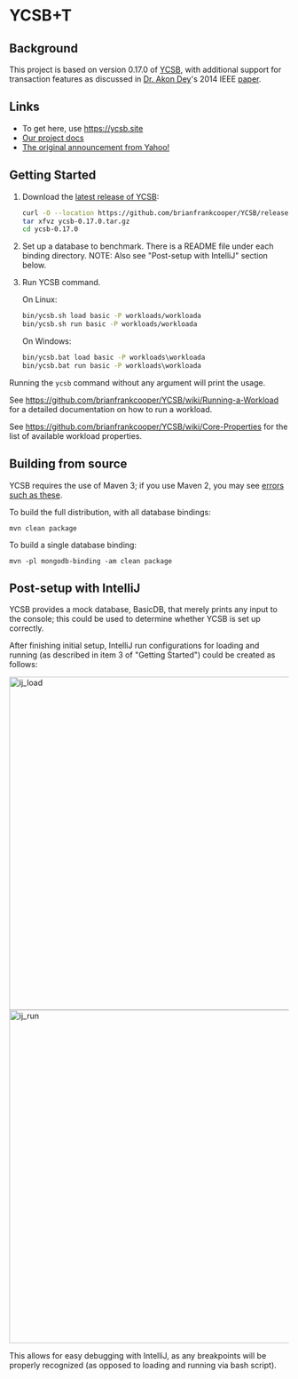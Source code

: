 <!--
Copyright (c) 2010 Yahoo! Inc., 2012 - 2016 YCSB contributors.
All rights reserved.

Licensed under the Apache License, Version 2.0 (the "License"); you
may not use this file except in compliance with the License. You
may obtain a copy of the License at

http://www.apache.org/licenses/LICENSE-2.0

Unless required by applicable law or agreed to in writing, software
distributed under the License is distributed on an "AS IS" BASIS,
WITHOUT WARRANTIES OR CONDITIONS OF ANY KIND, either express or
implied. See the License for the specific language governing
permissions and limitations under the License. See accompanying
LICENSE file.
-->

YCSB+T
====================================

Background
-----
This project is based on version 0.17.0 of [YCSB](https://github.com/brianfrankcooper/YCSB/releases/tag/0.17.0), with additional support for transaction features as discussed in [Dr. Akon Dey](https://www.linkedin.com/in/akon-dey)'s 2014 IEEE [paper](https://ieeexplore.ieee.org/document/6818330). 

Links
-----
* To get here, use https://ycsb.site
* [Our project docs](https://github.com/brianfrankcooper/YCSB/wiki)
* [The original announcement from Yahoo!](https://labs.yahoo.com/news/yahoo-cloud-serving-benchmark/)

Getting Started
---------------

1. Download the [latest release of YCSB](https://github.com/brianfrankcooper/YCSB/releases/latest):

    ```sh
    curl -O --location https://github.com/brianfrankcooper/YCSB/releases/download/0.17.0/ycsb-0.17.0.tar.gz
    tar xfvz ycsb-0.17.0.tar.gz
    cd ycsb-0.17.0
    ```
    
2. Set up a database to benchmark. There is a README file under each binding directory. NOTE: Also see "Post-setup with IntelliJ" section below.

3. Run YCSB command. 

    On Linux:
    ```sh
    bin/ycsb.sh load basic -P workloads/workloada
    bin/ycsb.sh run basic -P workloads/workloada
    ```

    On Windows:
    ```bat
    bin/ycsb.bat load basic -P workloads\workloada
    bin/ycsb.bat run basic -P workloads\workloada
    ```

  Running the `ycsb` command without any argument will print the usage. 
   
  See https://github.com/brianfrankcooper/YCSB/wiki/Running-a-Workload
  for a detailed documentation on how to run a workload.

  See https://github.com/brianfrankcooper/YCSB/wiki/Core-Properties for 
  the list of available workload properties.


Building from source
--------------------

YCSB requires the use of Maven 3; if you use Maven 2, you may see [errors
such as these](https://github.com/brianfrankcooper/YCSB/issues/406).

To build the full distribution, with all database bindings:

    mvn clean package

To build a single database binding:

    mvn -pl mongodb-binding -am clean package
    

Post-setup with IntelliJ
----------------------

YCSB provides a mock database, BasicDB, that merely prints any input to the console; this could be used to determine whether YCSB is set up correctly.

After finishing initial setup, IntelliJ run configurations for loading and running (as described in item 3 of "Getting Started") could be created as follows:

<img width="600" alt="ij_load" src="https://github.com/ycsb-with-transactions/ycsb-0.17.0/assets/35314048/96d87fc9-51ee-48c2-9ab6-54850f47a6fd">
<img width="600" alt="ij_run" src="https://github.com/ycsb-with-transactions/ycsb-0.17.0/assets/35314048/d22e361c-22b6-4041-a3d3-ac7d6494d94f">

This allows for easy debugging with IntelliJ, as any breakpoints will be properly recognized (as opposed to loading and running via bash script).
